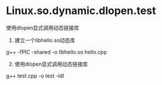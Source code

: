 # Linux.so.dynamic.dlopen.test
使用dlopen显式调用动态链接库

1. 建立一个libhello.so动态库

g++ -fPIC -shared -o libhello.so hello.cpp

2. 使用dlopen显式调用动态链接库

g++ test.cpp -o test -ldl


